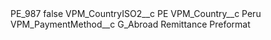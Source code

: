 <?xml version="1.0" encoding="UTF-8"?>
<CustomMetadata xmlns="http://soap.sforce.com/2006/04/metadata" xmlns:xsi="http://www.w3.org/2001/XMLSchema-instance" xmlns:xsd="http://www.w3.org/2001/XMLSchema">
    <label>PE_987</label>
    <protected>false</protected>
    <values>
        <field>VPM_CountryISO2__c</field>
        <value xsi:type="xsd:string">PE</value>
    </values>
    <values>
        <field>VPM_Country__c</field>
        <value xsi:type="xsd:string">Peru</value>
    </values>
    <values>
        <field>VPM_PaymentMethod__c</field>
        <value xsi:type="xsd:string">G_Abroad Remittance Preformat</value>
    </values>
</CustomMetadata>
